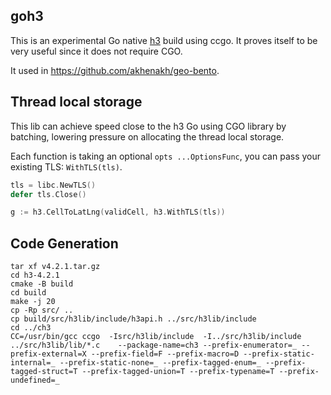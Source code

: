 ## goh3

This is an experimental Go native [h3](https://www.uber.com/en-CA/blog/h3/) build using ccgo.
It proves itself to be very useful since it does not require CGO.

It used in https://github.com/akhenakh/geo-bento.

## Thread local storage

This lib can achieve speed close to the h3 Go using CGO library by batching, lowering pressure on allocating the thread local storage.

Each function is taking an optional `opts ...OptionsFunc`, you can pass your existing TLS: `WithTLS(tls)`.

```go
tls = libc.NewTLS()
defer tls.Close()

g := h3.CellToLatLng(validCell, h3.WithTLS(tls))
```

## Code Generation
```
tar xf v4.2.1.tar.gz
cd h3-4.2.1
cmake -B build
cd build
make -j 20
cp -Rp src/ ..
cp build/src/h3lib/include/h3api.h ../src/h3lib/include
cd ../ch3
CC=/usr/bin/gcc ccgo  -Isrc/h3lib/include  -I../src/h3lib/include ../src/h3lib/lib/*.c    --package-name=ch3 --prefix-enumerator=_ --prefix-external=X --prefix-field=F --prefix-macro=D --prefix-static-internal=_ --prefix-static-none=_ --prefix-tagged-enum=_ --prefix-tagged-struct=T --prefix-tagged-union=T --prefix-typename=T --prefix-undefined=_
```

